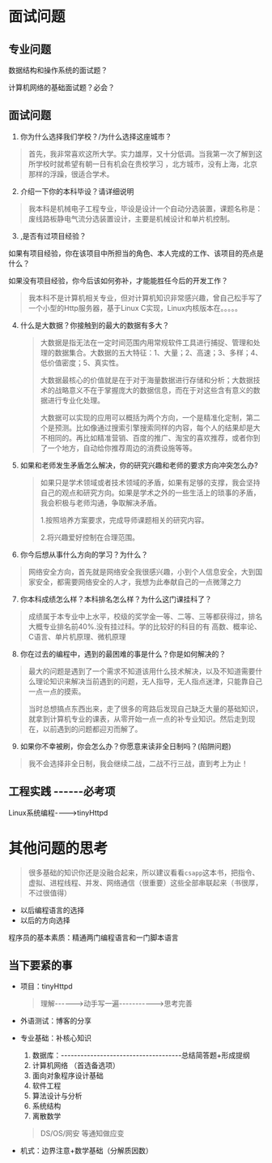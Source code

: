 # 面试问题

## 专业问题



数据结构和操作系统的面试题？



计算机网络的基础面试题？必会？



## 面试问题

1. 你为什么选择我们学校？/为什么选择这座城市？

>  首先，我非常喜欢这所大学。实力雄厚，又十分低调。当我第一次了解到这所学校时就希望有朝一日有机会在贵校学习 ，北方城市，没有上海，北京那样的浮躁，很适合学术。

2. 介绍一下你的本科毕设？请详细说明

>  我本科是机械电子工程专业，毕设是设计一个自动分选装置，课题名称是：废线路板静电气流分选装置设计，主要是机械设计和单片机控制。

3. ,是否有过项目经验？

如果有项目经验，你在该项目中所担当的角色、本人完成的工作、该项目的亮点是什么？

如果没有项目经验，你今后该如何弥补，才能能胜任今后的开发工作？

> 我本科不是计算机相关专业，但对计算机知识非常感兴趣，曾自己松手写了一个小型的Http服务器，基于Linux C实现，Linux内核版本在。。。。。

4. 什么是大数据？你接触到的最大的数据有多大？

   > 大数据是指无法在一定时间范围内用常规软件工具进行捕捉、管理和处理的数据集合。大数据的五大特征：1、大量；2、高速；3、多样；4、低价值密度；5、真实性。
   >
   > 大数据最核心的价值就是在于对于海量数据进行存储和分析；大数据技术的战略意义不在于掌握庞大的数据信息，而在于对这些含有意义的数据进行专业化处理。
   >
   > 大数据可以实现的应用可以概括为两个方向，一个是精准化定制，第二个是预测。比如像通过搜索引擎搜索同样的内容，每个人的结果却是大不相同的。再比如精准营销、百度的推广、淘宝的喜欢推荐，或者你到了一个地方，自动给你推荐周边的消费设施等等。

5. 如果和老师发生矛盾怎么解决，你的研究兴趣和老师的要求方向冲突怎么办?

   > 如果只是学术领域或者技术领域的矛盾，如果有足够的支撑，我会坚持自己的观点和研究方向。如果是学术之外的一些生活上的琐事的矛盾，我会积极与老师沟通，争取解决矛盾。
   >
   > 1.按照培养方案要求，完成导师课题相关的研究内容。
   >
   > 2.将兴趣爱好控制在合理范围。

6. 你今后想从事什么方向的学习？为什么？

> 网络安全方向，首先就是网络安全我很感兴趣，小到个人信息安全，大到国家安全，都需要网络安全的人才，我想为此奉献自己的一点微薄之力

7. 你本科成绩怎么样？本科排名怎么样？为什么这门课挂科了？

> 成绩属于本专业中上水平，校级的奖学金一等、二等、三等都获得过，排名大概专业排名前40%.没有挂过科。学的比较好的科目的有 高数、概率论、C语言、单片机原理、微机原理

8. 你在过去的编程中，遇到的最困难的事是什么？你是如何解决的？

> 最大的问题是遇到了一个需求不知道该用什么技术解决，以及不知道需要什么理论知识来解决当前遇到的问题，无人指导，无人指点迷津，只能靠自己一点一点的摸索。
>
> 当时总想搞点东西出来，走了很多的弯路后发现自己缺乏大量的基础知识，就拿到计算机专业的课表，从零开始一点一点的补专业知识。然后走到现在，以前遇到的问题都迎刃而解了。

9. 如果你不幸被刷，你会怎么办？你愿意来读非全日制吗？(陷阱问题)

> 我不会选择非全日制，我会继续二战，二战不行三战，直到考上为止！



## 工程实践 ------必考项

Linux系统编程---->tinyHttpd

# 其他问题的思考

> 很多基础的知识你还是没融合起来，所以建议看看`csapp`这本书，把指令、虚拟、进程线程、并发、网络通信（很重要）这些全部串联起来（书很厚，不过很值得）

- 以后编程语言的选择
- 以后的方向选择

程序员的基本素质：精通两门编程语言和一门脚本语言

## 当下要紧的事

- 项目：tinyHttpd

  > 理解------>动手写一遍----------->思考完善

- 外语测试：博客的分享

- 专业基础：补核心知识

  1. 数据库：-------------------------------------总结简答题+形成提纲
  2. 计算机网络 （首选备选项）
  3. 面向对象程序设计基础
  4. 软件工程
  5. 算法设计与分析
  6. 系统结构
  7. 离散数学

  > DS/OS/网安 等通知做应变
  
- 机式：边界注意+数学基础（分解质因数）







